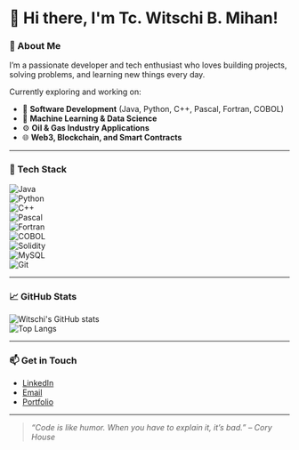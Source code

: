 # 👋 Hi there, I'm Tc. Witschi B. Mihan!

### 🚀 About Me  
I’m a passionate developer and tech enthusiast who loves building projects, solving problems, and learning new things every day.  

Currently exploring and working on:  
- 🔧 **Software Development** (Java, Python, C++, Pascal, Fortran, COBOL)  
- 🤖 **Machine Learning & Data Science**  
- ⚙️ **Oil & Gas Industry Applications**  
- 🌐 **Web3, Blockchain, and Smart Contracts**  

---

### 🧰 Tech Stack  

![Java](https://img.shields.io/badge/Java-ED8B00?style=for-the-badge&logo=java&logoColor=white)  
![Python](https://img.shields.io/badge/Python-3776AB?style=for-the-badge&logo=python&logoColor=white)  
![C++](https://img.shields.io/badge/C++-00599C?style=for-the-badge&logo=c%2B%2B&logoColor=white)  
![Pascal](https://img.shields.io/badge/Pascal-0066CC?style=for-the-badge&logo=delphi&logoColor=white)  
![Fortran](https://img.shields.io/badge/Fortran-734F96?style=for-the-badge&logo=fortran&logoColor=white)  
![COBOL](https://img.shields.io/badge/COBOL-003366?style=for-the-badge&logo=cobol&logoColor=white)  
![Solidity](https://img.shields.io/badge/Solidity-363636?style=for-the-badge&logo=solidity&logoColor=white)  
![MySQL](https://img.shields.io/badge/MySQL-00758F?style=for-the-badge&logo=mysql&logoColor=white)  
![Git](https://img.shields.io/badge/Git-F05032?style=for-the-badge&logo=git&logoColor=white)  

---

### 📈 GitHub Stats  

![Witschi's GitHub stats](https://github-readme-stats.vercel.app/api?username=witschi-mihan&show_icons=true&theme=github_dark)  
![Top Langs](https://github-readme-stats.vercel.app/api/top-langs/?username=witschi-mihan&layout=compact&theme=github_dark)  

---

### 📫 Get in Touch  

- [LinkedIn](https://www.linkedin.com/in/tc-witschi-mihan-14a347312)  
- [Email](mailto:mihanwitschi@gmail.com)  
- [Portfolio](https://witschi-mihan.super.site)  

---

> _“Code is like humor. When you have to explain it, it’s bad.” – Cory House_
